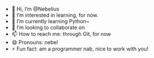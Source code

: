 - 👋 Hi, I’m @Nebelius
- 👀 I’m interested in learning, for now.
- 🌱 I’m currently learning Python~
- 💞️ I’m looking to collaborate on 
- 📫 How to reach me: through Git, for now
- 😄 Pronouns: nebel
- ⚡ Fun fact: am a programmer nab, nice to work with you!

<!---
Nebelius/Nebelius is a ✨ special ✨ repository because its `README.md` (this file) appears on your GitHub profile.
You can click the Preview link to take a look at your changes.
--->
